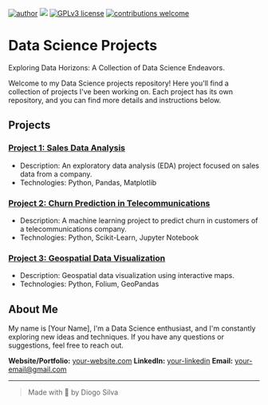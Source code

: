 [![author](https://img.shields.io/badge/Author-Diogo%20Silva-important)](https://www.linkedin.com/in/diogo-costa-silva/) [![](https://img.shields.io/badge/python-3.7+-blue.svg)](https://www.python.org/downloads/release/python-365/) [![GPLv3 license](https://img.shields.io/badge/License-GPLv3-blue.svg)](http://perso.crans.org/besson/LICENSE.html) [![contributions welcome](https://img.shields.io/badge/contributions-welcome-brightgreen.svg?style=flat)](https://github.com/diogo-costa-silva/Data-Science)


# Data Science Projects

Exploring Data Horizons: A Collection of Data Science Endeavors.

Welcome to my Data Science projects repository! Here you'll find a collection of projects I've been working on. Each project has its own repository, and you can find more details and instructions below.

## Projects

### [Project 1: Sales Data Analysis](https://github.com/your-username/sales-data-analysis)
  - Description: An exploratory data analysis (EDA) project focused on sales data from a company.
  - Technologies: Python, Pandas, Matplotlib

### [Project 2: Churn Prediction in Telecommunications](https://github.com/your-username/churn-prediction-telecom)
  - Description: A machine learning project to predict churn in customers of a telecommunications company.
  - Technologies: Python, Scikit-Learn, Jupyter Notebook

### [Project 3: Geospatial Data Visualization](https://github.com/your-username/geospatial-project)
  - Description: Geospatial data visualization using interactive maps.
  - Technologies: Python, Folium, GeoPandas

## About Me

My name is [Your Name], I'm a Data Science enthusiast, and I'm constantly exploring new ideas and techniques. If you have any questions or suggestions, feel free to reach out.

**Website/Portfolio:** [your-website.com](https://your-website.com)
**LinkedIn:** [your-linkedin](https://www.linkedin.com/in/your-linkedin)
**Email:** your-email@gmail.com

---

> Made with 💙 by Diogo Silva